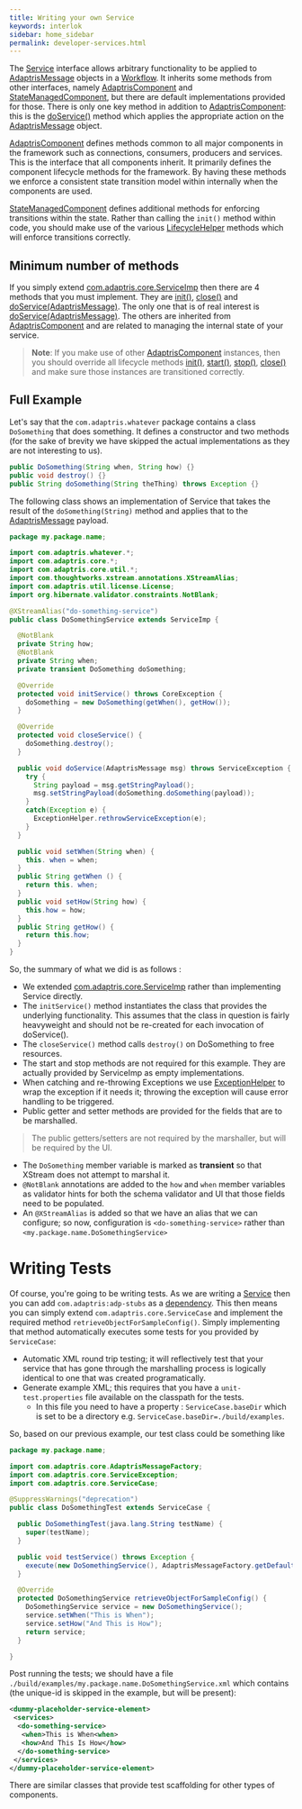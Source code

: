```yaml
---
title: Writing your own Service
keywords: interlok
sidebar: home_sidebar
permalink: developer-services.html
---
```


The [Service][] interface allows arbitrary functionality to be applied to [AdaptrisMessage][] objects in a [Workflow][]. It inherits some methods from other interfaces, namely [AdaptrisComponent][] and [StateManagedComponent][], but there are default implementations provided for those. There is only one key method in addition to [AdaptrisComponent]: this is the [doService()][] method which applies the appropriate action on the [AdaptrisMessage][] object.

[AdaptrisComponent][] defines methods common to all major components in the framework such as connections, consumers, producers and services. This is the interface that all components inherit. It primarily defines the component lifecycle methods for the framework. By having these methods we enforce a consistent state transition model within internally when the components are used.

[StateManagedComponent][] defines additional methods for enforcing transitions within the state. Rather than calling the `init()` method within code, you should make use of the various [LifecycleHelper][] methods which will enforce transitions correctly.


## Minimum number of methods ##

If you simply extend [com.adaptris.core.ServiceImp][ServiceImp] then there are 4 methods that you must implement. They are [init()][], [close()][] and [doService(AdaptrisMessage)][doService()]. The only one that is of real interest is [doService(AdaptrisMessage)][doService()]. The others are inherited from [AdaptrisComponent][] and are related to managing the internal state of your service.

> __Note__: If you make use of other [AdaptrisComponent] instances, then you should override all lifecycle methods [init()][], [start()][], [stop()][], [close()][] and make sure those instances are transitioned correctly.

## Full Example ##

Let's say that the `com.adaptris.whatever` package contains a class `DoSomething` that does something. It defines a constructor and two methods (for the sake of brevity we have skipped the actual implementations as they are not interesting to us).

```java
public DoSomething(String when, String how) {}
public void destroy() {}
public String doSomething(String theThing) throws Exception {}
```

The following class shows an implementation of Service that takes the result of the `doSomething(String)` method and applies that to the [AdaptrisMessage][] payload.

```java
package my.package.name;

import com.adaptris.whatever.*;
import com.adaptris.core.*;
import com.adaptris.core.util.*;
import com.thoughtworks.xstream.annotations.XStreamAlias;
import com.adaptris.util.license.License;
import org.hibernate.validator.constraints.NotBlank;

@XStreamAlias("do-something-service")
public class DoSomethingService extends ServiceImp {

  @NotBlank
  private String how;
  @NotBlank
  private String when;
  private transient DoSomething doSomething;

  @Override
  protected void initService() throws CoreException {
    doSomething = new DoSomething(getWhen(), getHow());
  }

  @Override
  protected void closeService() {
    doSomething.destroy();
  }

  public void doService(AdaptrisMessage msg) throws ServiceException {
    try {
      String payload = msg.getStringPayload();
      msg.setStringPayload(doSomething.doSomething(payload));
    }
    catch(Exception e) {
      ExceptionHelper.rethrowServiceException(e);
    }
  }

  public void setWhen(String when) {
    this. when = when;
  }
  public String getWhen () {
    return this. when;
  }
  public void setHow(String how) {
    this.how = how;
  }
  public String getHow() {
    return this.how;
  }
}

```

So, the summary of what we did is as follows :

- We extended [com.adaptris.core.ServiceImp][ServiceImp] rather than implementing Service directly.
- The `initService()` method instantiates the class that provides the underlying functionality. This assumes that the class in question is fairly heavyweight and should not be re-created for each invocation of doService().
- The `closeService()` method calls `destroy()` on DoSomething to free resources.
- The start and stop methods are not required for this example. They are actually provided by ServiceImp as empty implementations.
- When catching and re-throwing Exceptions we use [ExceptionHelper][] to wrap the exception if it needs it; throwing the exception will cause error handling to be triggered.
- Public getter and setter methods are provided for the fields that are to be marshalled.

> The public getters/setters are not required by the marshaller, but will be required by the UI.


- The `DoSomething` member variable is marked as __transient__ so that XStream does not attempt to marshal it.
- `@NotBlank` annotations are added to the `how` and `when` member variables as validator hints for both the schema validator and UI that those fields need to be populated.
- An `@XStreamAlias` is added so that we have an alias that we can configure; so now, configuration is `<do-something-service>` rather than `<my.package.name.DoSomethingService>`


# Writing Tests #

Of course, you're going to be writing tests. As we are writing a [Service][] then you can add `com.adaptris:adp-stubs` as a [dependency](developer-compiling.html). This then means you can simply extend `com.adaptris.core.ServiceCase` and implement the required method `retrieveObjectForSampleConfig()`. Simply implementing that method automatically executes some tests for you provided by `ServiceCase`:

- Automatic XML round trip testing; it will reflectively test that your service that has gone through the marshalling process is logically identical to one that was created programatically.
- Generate example XML; this requires that you have a `unit-test.properties` file available on the classpath for the tests.
    - In this file you need to have a property : `ServiceCase.baseDir` which is set to be a directory e.g. `ServiceCase.baseDir=./build/examples`.

So, based on our previous example, our test class could be something like

```java
package my.package.name;

import com.adaptris.core.AdaptrisMessageFactory;
import com.adaptris.core.ServiceException;
import com.adaptris.core.ServiceCase;

@SuppressWarnings("deprecation")
public class DoSomethingTest extends ServiceCase {

  public DoSomethingTest(java.lang.String testName) {
    super(testName);
  }

  public void testService() throws Exception {
    execute(new DoSomethingService(), AdaptrisMessageFactory.getDefaultInstance().newMessage("Hello World"));
  }

  @Override
  protected DoSomethingService retrieveObjectForSampleConfig() {
    DoSomethingService service = new DoSomethingService();
    service.setWhen("This is When");
    service.setHow("And This is How");
    return service;
  }

}

```

Post running the tests; we should have a file `./build/examples/my.package.name.DoSomethingService.xml` which contains (the unique-id is skipped in the example, but will be present):

```xml
<dummy-placeholder-service-element>
 <services>
  <do-something-service>
   <when>This is When<when>
   <how>And This Is How</how>
  </do-something-service>
 </services>
</dummy-placeholder-service-element>
```

There are similar classes that provide test scaffolding for other types of components.


[AdaptrisComponent]: http://development.adaptris.net/javadocs/v3-snapshot/Interlok-API/com/adaptris/core/AdaptrisComponent.html
[Workflow]: http://development.adaptris.net/javadocs/v3-snapshot/Interlok-API/com/adaptris/core/Workflow.html
[Service]: http://development.adaptris.net/javadocs/v3-snapshot/Interlok-API/com/adaptris/core/Service.html
[StateManagedComponent]: http://development.adaptris.net/javadocs/v3-snapshot/Interlok-API/com/adaptris/core/StateManagedComponent.html
[LifecycleHelper]: http://development.adaptris.net/javadocs/v3-snapshot/Interlok-API/com/adaptris/core/util/LifecycleHelper.html
[ServiceImp]: http://development.adaptris.net/javadocs/v3-snapshot/Interlok-API/com/adaptris/core/ServiceImp.html
[AdaptrisMessage]: http://development.adaptris.net/javadocs/v3-snapshot/Interlok-API/com/adaptris/core/AdaptrisMessage.html
[ExceptionHelper]: http://development.adaptris.net/javadocs/v3-snapshot/Interlok-API/com/adaptris/core/util/ExceptionHelper.html
[doService()]: http://development.adaptris.net/javadocs/v3-snapshot/Interlok-API/com/adaptris/core/Service.html#doService-com.adaptris.core.AdaptrisMessage-
[init()]: http://development.adaptris.net/javadocs/v3-snapshot/Interlok-API/com/adaptris/core/ComponentLifecycle.html#init--
[start()]: http://development.adaptris.net/javadocs/v3-snapshot/Interlok-API/com/adaptris/core/ComponentLifecycle.html#start--
[stop()]: http://development.adaptris.net/javadocs/v3-snapshot/Interlok-API/com/adaptris/core/ComponentLifecycle.html#stop--
[close()]: http://development.adaptris.net/javadocs/v3-snapshot/Interlok-API/com/adaptris/core/ComponentLifecycle.html#close--
